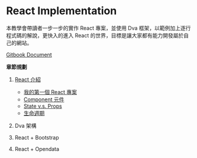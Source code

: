 # React Implementation
本教學會帶讀者一步一步的實作 React 專案，並使用 Dva 框架，以範例加上逐行程式碼的解說，更快入的進入 React 的世界，目標是讓大家都有能力開發屬於自己的網站。

[Gitbook Document](https://weichin.gitbook.io/react-implementation/)

**章節規劃**
1. [React 介紹](https://github.com/weichinhsu/react-implement/tree/master/ch1-react-introduction#ch1-react-%E4%BB%8B%E7%B4%B9)
    * [我的第一個 React 專案](https://github.com/weichinhsu/react-implement/blob/master/ch1-react-introduction/1-first-react-project.md#1-1-%E5%BB%BA%E7%AB%8B%E7%AC%AC%E4%B8%80%E5%80%8B-react-%E5%B0%88%E6%A1%88)
    * [Component 元件](https://github.com/weichinhsu/react-implement/blob/master/ch1-react-introduction/2-component.md#react-%E5%9F%BA%E7%A4%8E--component-%E5%85%83%E4%BB%B6)
    * [State v.s. Props](https://github.com/weichinhsu/react-implement/blob/master/ch1-react-introduction/3-props-and-state.md#react-%E5%9F%BA%E7%A4%8E--props-%E8%88%87-state) 
    * [生命週期](https://github.com/weichinhsu/react-implement/blob/master/ch1-react-introduction/4-lifecycle.md#react-%E5%9F%BA%E7%A4%8E--%E7%94%9F%E5%91%BD%E9%80%B1%E6%9C%9F)
    
2. Dva 架構
3. React + Bootstrap
4. React + Opendata